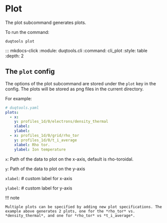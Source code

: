 # Plot

The plot subcommand generates plots.

To run the command:

`duqtools plot`


::: mkdocs-click
    :module: duqtools.cli
    :command: cli_plot
    :style: table
    :depth: 2


## The `plot` config

The options of the plot subcommand are stored under the `plot` key in the config. The plots will be stored as png files in the current directory.

For example:

```yaml
# duqtools.yaml
plots:
  - x:
    y: profiles_1d/0/electrons/density_thermal
    xlabel:
    ylabel:
  - x: profiles_1d/0/grid/rho_tor
    y: profiles_1d/0/t_i_average
    xlabel: Rho tor.
    ylabel: Ion temperature
```


`x`: Path of the data to plot on the x-axis, default is rho-toroidal.

`y`: Path of the data to plot on the y-axis

`xlabel`: # custom label for x-axis

`ylabel`: # custom label for y-axis

!!! note

    Multiple plots can be specified by adding new plot specifications. The example above generates 2 plots, one for the *rho_tor* vs. *density_thermal*, and one for *rho_tor* vs *t_i_average*.
